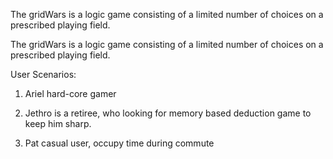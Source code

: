 
The gridWars is a logic game  consisting of a limited number of choices on a prescribed playing field.


The gridWars is a logic game  consisting of a limited number of choices on a prescribed playing field.

User Scenarios:
1. Ariel hard-core gamer

2. Jethro is a retiree, who looking for memory based deduction game to keep him sharp.

3. Pat casual user, occupy time during commute
